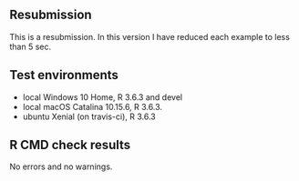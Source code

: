 ## Resubmission
This is a resubmission. In this version I have reduced each example to less than 5 sec.

## Test environments
* local Windows 10 Home, R 3.6.3 and devel
* local macOS Catalina 10.15.6, R 3.6.3.
* ubuntu Xenial (on travis-ci), R 3.6.3

## R CMD check results
No errors and no warnings.
